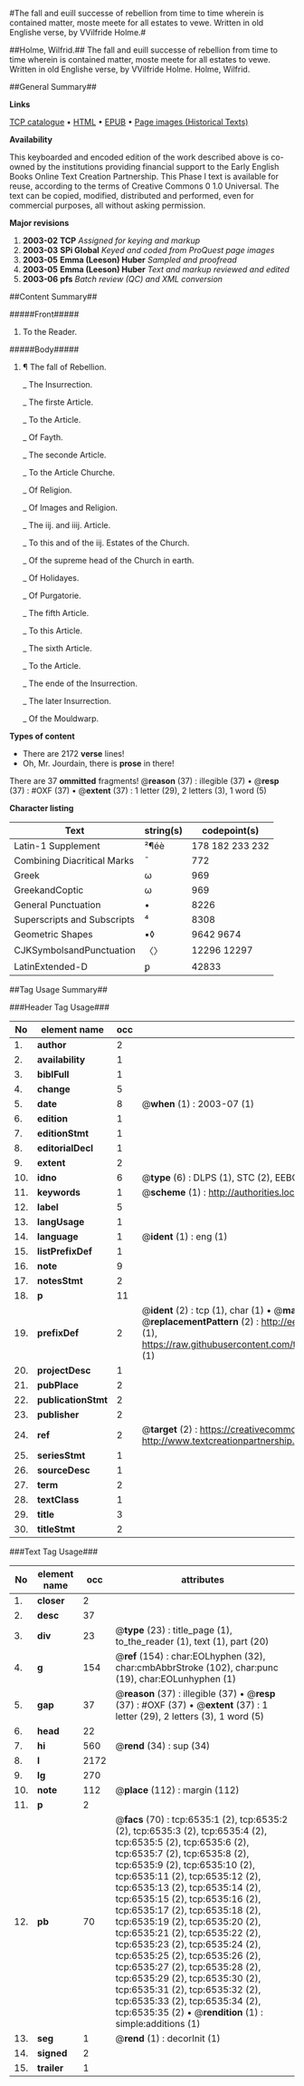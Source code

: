 #The fall and euill successe of rebellion from time to time wherein is contained matter, moste meete for all estates to vewe. Written in old Englishe verse, by VVilfride Holme.#

##Holme, Wilfrid.##
The fall and euill successe of rebellion from time to time wherein is contained matter, moste meete for all estates to vewe. Written in old Englishe verse, by VVilfride Holme.
Holme, Wilfrid.

##General Summary##

**Links**

[TCP catalogue](http://www.ota.ox.ac.uk/tcp/)  • 
[HTML](http://tei.it.ox.ac.uk/tcp/Texts-HTML/free/A03/A03482.html)  • 
[EPUB](http://tei.it.ox.ac.uk/tcp/Texts-EPUB/free/A03/A03482.epub) • 
[Page images (Historical Texts)](https://data.historicaltexts.jisc.ac.uk/view?pubId=eebo-99841916e&pageId=eebo-99841916e-6535-1)

**Availability**

This keyboarded and encoded edition of the
	       work described above is co-owned by the institutions
	       providing financial support to the Early English Books
	       Online Text Creation Partnership. This Phase I text is
	       available for reuse, according to the terms of Creative
	       Commons 0 1.0 Universal. The text can be copied,
	       modified, distributed and performed, even for
	       commercial purposes, all without asking permission.

**Major revisions**

1. __2003-02__ __TCP__ *Assigned for keying and markup*
1. __2003-03__ __SPi Global__ *Keyed and coded from ProQuest page images*
1. __2003-05__ __Emma (Leeson) Huber__ *Sampled and proofread*
1. __2003-05__ __Emma (Leeson) Huber__ *Text and markup reviewed and edited*
1. __2003-06__ __pfs__ *Batch review (QC) and XML conversion*

##Content Summary##

#####Front#####

1. To the Reader.

#####Body#####

1. ¶ The fall of Rebellion.

    _ The Insurrection.

    _ The firste Article.

    _ To the Article.

    _ Of Fayth.

    _ The seconde Article.

    _ To the Article Churche.

    _ Of Religion.

    _ Of Images and Religion.

    _ The iij. and iiij. Article.

    _ To this and of the iij. Estates of the Church.

    _ Of the supreme head of the Church in earth.

    _ Of Holidayes.

    _ Of Purgatorie.

    _ The fifth Article.

    _ To this Article.

    _ The sixth Article.

    _ To the Article.

    _ The ende of the Insurrection.

    _ The later Insurrection.

    _ Of the Mouldwarp.

**Types of content**

  * There are 2172 **verse** lines!
  * Oh, Mr. Jourdain, there is **prose** in there!

There are 37 **ommitted** fragments! 
 @__reason__ (37) : illegible (37)  •  @__resp__ (37) : #OXF (37)  •  @__extent__ (37) : 1 letter (29), 2 letters (3), 1 word (5)

**Character listing**


|Text|string(s)|codepoint(s)|
|---|---|---|
|Latin-1 Supplement|²¶éè|178 182 233 232|
|Combining             Diacritical Marks|̄|772|
|Greek|ω|969|
|GreekandCoptic|ω|969|
|General Punctuation|•|8226|
|Superscripts             and Subscripts|⁴|8308|
|Geometric Shapes|▪◊|9642 9674|
|CJKSymbolsandPunctuation|〈〉|12296 12297|
|LatinExtended-D|ꝑ|42833|

##Tag Usage Summary##

###Header Tag Usage###

|No|element name|occ|attributes|
|---|---|---|---|
|1.|__author__|2||
|2.|__availability__|1||
|3.|__biblFull__|1||
|4.|__change__|5||
|5.|__date__|8| @__when__ (1) : 2003-07 (1)|
|6.|__edition__|1||
|7.|__editionStmt__|1||
|8.|__editorialDecl__|1||
|9.|__extent__|2||
|10.|__idno__|6| @__type__ (6) : DLPS (1), STC (2), EEBO-CITATION (1), PROQUEST (1), VID (1)|
|11.|__keywords__|1| @__scheme__ (1) : http://authorities.loc.gov/ (1)|
|12.|__label__|5||
|13.|__langUsage__|1||
|14.|__language__|1| @__ident__ (1) : eng (1)|
|15.|__listPrefixDef__|1||
|16.|__note__|9||
|17.|__notesStmt__|2||
|18.|__p__|11||
|19.|__prefixDef__|2| @__ident__ (2) : tcp (1), char (1)  •  @__matchPattern__ (2) : ([0-9\-]+):([0-9IVX]+) (1), (.+) (1)  •  @__replacementPattern__ (2) : http://eebo.chadwyck.com/downloadtiff?vid=$1&page=$2 (1), https://raw.githubusercontent.com/textcreationpartnership/Texts/master/tcpchars.xml#$1 (1)|
|20.|__projectDesc__|1||
|21.|__pubPlace__|2||
|22.|__publicationStmt__|2||
|23.|__publisher__|2||
|24.|__ref__|2| @__target__ (2) : https://creativecommons.org/publicdomain/zero/1.0/ (1), http://www.textcreationpartnership.org/docs/. (1)|
|25.|__seriesStmt__|1||
|26.|__sourceDesc__|1||
|27.|__term__|2||
|28.|__textClass__|1||
|29.|__title__|3||
|30.|__titleStmt__|2||


###Text Tag Usage###

|No|element name|occ|attributes|
|---|---|---|---|
|1.|__closer__|2||
|2.|__desc__|37||
|3.|__div__|23| @__type__ (23) : title_page (1), to_the_reader (1), text (1), part (20)|
|4.|__g__|154| @__ref__ (154) : char:EOLhyphen (32), char:cmbAbbrStroke (102), char:punc (19), char:EOLunhyphen (1)|
|5.|__gap__|37| @__reason__ (37) : illegible (37)  •  @__resp__ (37) : #OXF (37)  •  @__extent__ (37) : 1 letter (29), 2 letters (3), 1 word (5)|
|6.|__head__|22||
|7.|__hi__|560| @__rend__ (34) : sup (34)|
|8.|__l__|2172||
|9.|__lg__|270||
|10.|__note__|112| @__place__ (112) : margin (112)|
|11.|__p__|2||
|12.|__pb__|70| @__facs__ (70) : tcp:6535:1 (2), tcp:6535:2 (2), tcp:6535:3 (2), tcp:6535:4 (2), tcp:6535:5 (2), tcp:6535:6 (2), tcp:6535:7 (2), tcp:6535:8 (2), tcp:6535:9 (2), tcp:6535:10 (2), tcp:6535:11 (2), tcp:6535:12 (2), tcp:6535:13 (2), tcp:6535:14 (2), tcp:6535:15 (2), tcp:6535:16 (2), tcp:6535:17 (2), tcp:6535:18 (2), tcp:6535:19 (2), tcp:6535:20 (2), tcp:6535:21 (2), tcp:6535:22 (2), tcp:6535:23 (2), tcp:6535:24 (2), tcp:6535:25 (2), tcp:6535:26 (2), tcp:6535:27 (2), tcp:6535:28 (2), tcp:6535:29 (2), tcp:6535:30 (2), tcp:6535:31 (2), tcp:6535:32 (2), tcp:6535:33 (2), tcp:6535:34 (2), tcp:6535:35 (2)  •  @__rendition__ (1) : simple:additions (1)|
|13.|__seg__|1| @__rend__ (1) : decorInit (1)|
|14.|__signed__|2||
|15.|__trailer__|1||
